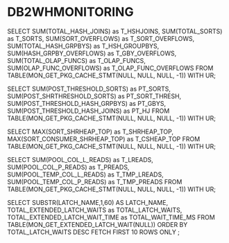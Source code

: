 # DB2WHMONITORING

SELECT
  SUM(TOTAL_HASH_JOINS) as T_HSHJOINS,
  SUM(TOTAL_SORTS) as T_SORTS,
  SUM(SORT_OVERFLOWS) as T_SORT_OVERFLOWS,
  SUM(TOTAL_HASH_GRPBYS) as T_HSH_GROUPBYS,
  SUM(HASH_GRPBY_OVERFLOWS) as T_GBY_OVERFLOWS,
  SUM(TOTAL_OLAP_FUNCS) as T_OLAP_FUNCS,
  SUM(OLAP_FUNC_OVERFLOWS) as T_OLAP_FUNC_OVERFLOWS
FROM TABLE(MON_GET_PKG_CACHE_STMT(NULL, NULL, NULL, -1))
WITH UR;

SELECT
  SUM(POST_THRESHOLD_SORTS) as PT_SORTS,
  SUM(POST_SHRTHRESHOLD_SORTS) as PT_SORT_THRESH,
  SUM(POST_THRESHOLD_HASH_GRPBYS) as PT_GBYS,
  SUM(POST_THRESHOLD_HASH_JOINS) as PT_HJ
FROM TABLE(MON_GET_PKG_CACHE_STMT(NULL, NULL, NULL, -1))
WITH UR;

SELECT
  MAX(SORT_SHRHEAP_TOP) as T_SHRHEAP_TOP,
  MAX(SORT_CONSUMER_SHRHEAP_TOP) as T_CSHEAP_TOP
FROM TABLE(MON_GET_PKG_CACHE_STMT(NULL, NULL, NULL, -1))
WITH UR;

SELECT
  SUM(POOL_COL_L_READS) as T_LREADS,
  SUM(POOL_COL_P_READS) as T_PREADS,
  SUM(POOL_TEMP_COL_L_READS) as T_TMP_LREADS,
  SUM(POOL_TEMP_COL_P_READS) as T_TMP_PREADS
FROM TABLE(MON_GET_PKG_CACHE_STMT(NULL, NULL, NULL, -1))
WITH UR;

SELECT
  SUBSTR(LATCH_NAME,1,60) AS LATCH_NAME,
  TOTAL_EXTENDED_LATCH_WAITS as TOTAL_LATCH_WAITS,
  TOTAL_EXTENDED_LATCH_WAIT_TIME as TOTAL_WAIT_TIME_MS
FROM TABLE(MON_GET_EXTENDED_LATCH_WAIT(NULL))
ORDER BY TOTAL_LATCH_WAITS DESC
FETCH FIRST 10 ROWS ONLY ;
